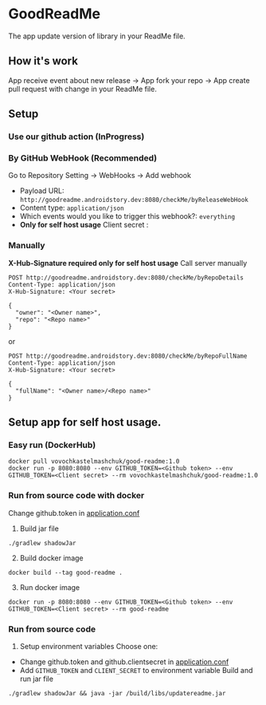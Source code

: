 # GoodReadMe
The app update version of library in your ReadMe file.

## How it's work
App receive event about new release -> App fork your repo -> App create pull request with change in your ReadMe file.

## Setup
### Use our github action (InProgress)

### By GitHub WebHook (Recommended)
Go to Repository Setting -> WebHooks -> Add webhook 
 - Payload URL: `http://goodreadme.androidstory.dev:8080/checkMe/byReleaseWebHook`
 - Content type: `application/json`
 - Which events would you like to trigger this webhook?: `everything`
 - **Only for self host usage** Client secret : <Your secret>
 
### Manually
**X-Hub-Signature required only for self host usage** 
Call server manually
```http request
POST http://goodreadme.androidstory.dev:8080/checkMe/byRepoDetails
Content-Type: application/json
X-Hub-Signature: <Your secret>

{
  "owner": "<Owner name>",
  "repo": "<Repo name>"
}
```
or
```http request
POST http://goodreadme.androidstory.dev:8080/checkMe/byRepoFullName
Content-Type: application/json
X-Hub-Signature: <Your secret>

{
  "fullName": "<Owner name>/<Repo name>"
}
```


## Setup app for self host usage.
### Easy run (DockerHub)
```shell script
docker pull vovochkastelmashchuk/good-readme:1.0
docker run -p 8080:8080 --env GITHUB_TOKEN=<Github token> --env GITHUB_TOKEN=<Client secret> --rm vovochkastelmashchuk/good-readme:1.0
```

### Run from source code with docker
Change github.token in [application.conf](resources/application.conf)
1. Build jar file
```shell script
./gradlew shadowJar 
```
2. Build docker image
```shell script
docker build --tag good-readme .
```
3. Run docker image
```shell script
docker run -p 8080:8080 --env GITHUB_TOKEN=<Github token> --env GITHUB_TOKEN=<Client secret> --rm good-readme
```

### Run from source code
1. Setup environment variables
Choose one:
 - Change github.token and github.clientsecret in [application.conf](resources/application.conf)
 - Add `GITHUB_TOKEN` and `CLIENT_SECRET` to environment variable
Build and run jar file
```shell script
./gradlew shadowJar && java -jar /build/libs/updatereadme.jar 
```
